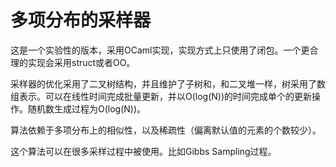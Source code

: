 多项分布的采样器
=============

这是一个实验性的版本，采用OCaml实现，实现方式上只使用了闭包。一个更合理的实现会采用struct或者OO。

采样器的优化采用了二叉树结构，并且维护了子树和，和二叉堆一样，树采用了数组表示。可以在线性时间完成批量更新，并以O(log(N))的时间完成单个的更新操作。随机数生成过程为O(log(N))。

算法依赖于多项分布上的相似性，以及稀疏性（偏离默认值的元素的个数较少）。

这个算法可以在很多采样过程中被使用。比如Gibbs Sampling过程。
